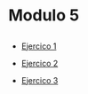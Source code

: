 # Modulo 5

## 

- [Ejercico 1](/ejercicios/modulo5ejercicio1.md)

- [Ejercico 2](/ejercicios/modulo5ejercicio2.md)

- [Ejercico 3](/ejercicios/modulo5ejercicio3.md)
